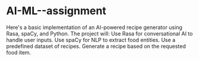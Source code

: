 # AI-ML--assignment
Here's a basic implementation of an AI-powered recipe generator using Rasa, spaCy, and Python. The project will:
Use Rasa for conversational AI to handle user inputs.
Use spaCy for NLP to extract food entities.
Use a predefined dataset of recipes.
Generate a recipe based on the requested food item.
